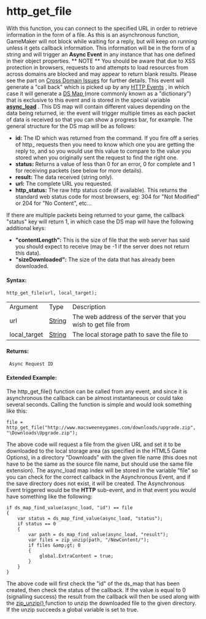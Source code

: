# http_get_file

With this function, you can connect to the specified URL in order to
retrieve information in the form of a file. As this is an asynchronous
function, GameMaker will not block while waiting for a reply, but will
keep on running unless it gets callback information. This information
will be in the form of a string and will trigger an **Async Event** in
any instance that has one defined in their object properties. ** NOTE **
You should be aware that due to XSS protection in browsers, requests to
and attempts to load resources from across domains are blocked and may
appear to return blank results. Please see the part on [Cross Domain
Issues](HTTP) for further details. This event will generate a "call
back" which is picked up by any [HTTP
Events](../../../../The_Asset_Editors/Object_Properties/Async_Events/HTTP)
, in which case it will generate a [ DS Map
](../../Data_Structures/DS_Maps/DS_Maps) (more commonly known as a
"dictionary") that is exclusive to this event and is stored in the
special variable
[**async_load**](../../../GML_Overview/Variables/Builtin_Global_Variables/async_load)
. This DS map will contain different values depending on the data being
returned, ie: the event will trigger multiple times as each packet of
data is received so that you can show a progress bar, for example. The
general structure for the DS map will be as follows:

-   **id:** The ID which was returned from the command. If you fire off
    a series of http\_ requests then you need to know which one you are
    getting the reply to, and so you would use this value to compare to
    the value you stored when you originally sent the request to find
    the right one.
-   **status:** Returns a value of less than 0 for an error, 0 for
    complete and 1 for receiving packets (see below for more details).
-   **result:** The data received (string only).
-   **url:** The complete URL you requested.
-   **http_status:** The raw http status code (if available). This
    returns the standard web status code for most browsers, eg: 304 for
    "Not Modified" or 204 for "No Content", etc...

If there are multiple packets being returned to your game, the callback
"status" key will return 1, in which case the DS map will have the
following additional keys:

-   **"contentLength":** This is the size of file that the web server
    has said you should expect to receive (may be -1 if the server does
    not return this data).
-   **"sizeDownloaded":** The size of the data that has already been
    downloaded.

#### Syntax:

``` gml
http_get_file(url, local_target);
```

|              |                                                                           |                                                              |
|--------------|---------------------------------------------------------------------------|--------------------------------------------------------------|
| Argument     | Type                                                                      | Description                                                  |
| url          |  [String](../../../../../GameMaker_Language/GML_Overview/Data_Types)  | The web address of the server that you wish to get file from |
| local_target |  [String](../../../../../GameMaker_Language/GML_Overview/Data_Types)  | The local storage path to save the file to                   |

#### Returns:

``` gml
 Async Request ID
```

#### Extended Example:

The http_get_file() function can be called from any event, and since it
is asynchronous the callback can be almost instantaneous or could take
several seconds. Calling the function is simple and would look something
like this:

``` gml
file = http_get_file("http://www.macsweeneygames.com/downloads/upgrade.zip", "\Downloads\Upgrade.zip");
```

The above code will request a file from the given URL and set it to be
downloaded to the local storage area (as specified in the HTML5 Game
Options), in a directory "Downloads" with the given file name (this does
not have to be the same as the source file name, but should use the same
file extension). The async_load map index will be stored in the variable
"file" so you can check for the correct callback in the Asynchronous
Event, and if the save directory does not exist, it will be created. The
Asynchronous Event triggered would be the **HTTP** sub-event, and in
that event you would have something like the following:

``` gml
if ds_map_find_value(async_load, "id") == file
{
    var status = ds_map_find_value(async_load, "status");
    if status == 0
    {
        var path = ds_map_find_value(async_load, "result");
        var files = zip_unzip(path, "/NewContent/");
        if files &amp;gt; 0
        {
            global.ExtraContent = true;
        }
    }
}
```

The above code will first check the "id" of the ds_map that has been
created, then check the status of the callback. If the value is equal to
0 (signalling success) the result from the callback will then be used
along with the [ zip_unzip()
](../../File_Handling/Encoding_And_Hashing/zip_unzip) function to
unzip the downloaded file to the given directory. If the unzip succeeds
a global variable is set to true.
